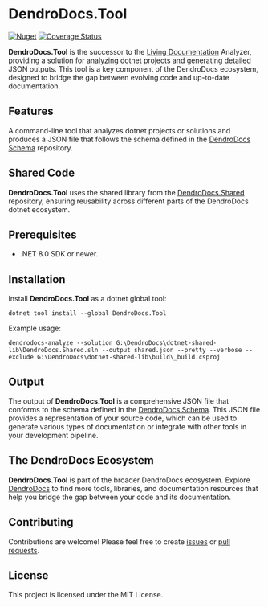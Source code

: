 # DendroDocs.Tool

[![Nuget][NUGET_BADGE]][NUGET_FEED] [![Coverage Status](https://coveralls.io/repos/github/dendrodocs/dotnet-tool/badge.svg?branch=main)](https://coveralls.io/github/dendrodocs/dotnet-tool?branch=main)

**DendroDocs.Tool** is the successor to the [Living Documentation](https://github.com/eNeRGy164/LivingDocumentation) Analyzer, providing a solution for analyzing dotnet projects and generating detailed JSON outputs.
This tool is a key component of the DendroDocs ecosystem, designed to bridge the gap between evolving code and up-to-date documentation.

## Features

A command-line tool that analyzes dotnet projects or solutions and produces a JSON file that follows the schema defined in the [DendroDocs Schema](https://github.com/dendrodocs/schema) repository.

## Shared Code

**DendroDocs.Tool** uses the shared library from the [DendroDocs.Shared](https://github.com/dendrodocs/dotnet-shared-lib) repository, ensuring reusability across different parts of the DendroDocs dotnet ecosystem.

## Prerequisites

* .NET 8.0 SDK or newer.

## Installation

Install **DendroDocs.Tool** as a dotnet global tool:

```shell
dotnet tool install --global DendroDocs.Tool
```

Example usage:

```shell
dendrodocs-analyze --solution G:\DendroDocs\dotnet-shared-lib\DendroDocs.Shared.sln --output shared.json --pretty --verbose --exclude G:\DendroDocs\dotnet-shared-lib\build\_build.csproj
```

## Output

The output of **DendroDocs.Tool** is a comprehensive JSON file that conforms to the schema defined in the [DendroDocs Schema](https://github.com/dendrodocs/schema).
This JSON file provides a representation of your source code, which can be used to generate various types of documentation or integrate with other tools in your development pipeline.

## The DendroDocs Ecosystem

**DendroDocs.Tool** is part of the broader DendroDocs ecosystem.
Explore [DendroDocs](https://github.com/dendrodocs) to find more tools, libraries, and documentation resources that help you bridge the gap between your code and its documentation.

## Contributing

Contributions are welcome! Please feel free to create [issues](https://github.com/dendrodocs/dotnet-tool/issues) or [pull requests](https://github.com/dendrodocs/dotnet-tool/pulls).

## License

This project is licensed under the MIT License.

[NUGET_BADGE]: https://img.shields.io/nuget/v/DendroDocs.Tool.svg?style=plastic
[NUGET_FEED]: https://www.nuget.org/packages/DendroDocs.Tool/
